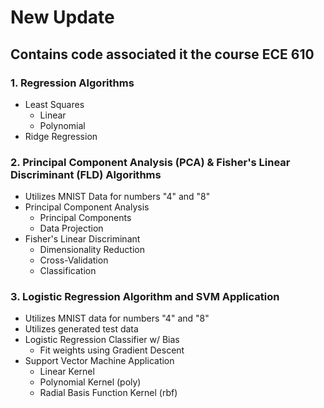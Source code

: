 # New Update 
 
## Contains code associated it the course ECE 610
### 1. Regression Algorithms
* Least Squares
  * Linear
  * Polynomial
* Ridge Regression
### 2. Principal Component Analysis (PCA) & Fisher's Linear Discriminant (FLD) Algorithms
* Utilizes MNIST Data for numbers "4" and "8"
* Principal Component Analysis
  * Principal Components
  * Data Projection
* Fisher's Linear Discriminant
  * Dimensionality Reduction
  * Cross-Validation
  * Classification
### 3. Logistic Regression Algorithm and SVM Application 
* Utilizes MNIST data for numbers "4" and "8"
* Utilizes generated test data
* Logistic Regression Classifier w/ Bias
  * Fit weights using Gradient Descent 
* Support Vector Machine Application
  * Linear Kernel
  * Polynomial Kernel (poly)
  * Radial Basis Function Kernel (rbf)
